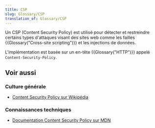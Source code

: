 ```yaml
---
title: CSP
slug: Glossary/CSP
translation_of: Glossary/CSP
---
```


Un CSP (Content Security Policy) est utilisé pour détecter et restreindre certains types d'attaques visant des sites web comme les failles {{Glossary("Cross-site scripting")}} et les injections de données.

L'implémentation est basée sur un en-tête {{Glossary("HTTP")}} appelé `Content-Security-Policy`.

## Voir aussi

### Culture générale

- [Content Security Policy sur Wikipédia](https://fr.wikipedia.org/wiki/Content_Security_Policy)

### Connaissances techniques

- [Documentation Content Security Policy sur MDN](/fr/docs/Web/HTTP/CSP)
